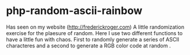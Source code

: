 # php-random-ascii-rainbow
Has seen on my website (http://frederickroger.com)
A little randomization exercise for the plaesure of random. Here I use two different functions to have a little fun with chaos. First to randomly generate a series of ASCII characteres and a second to generate a RGB color code at random .
